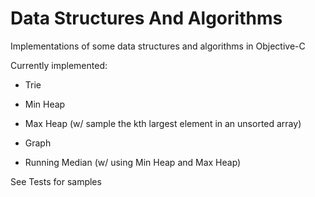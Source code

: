 # Data Structures And Algorithms
Implementations of some data structures and algorithms in Objective-C

Currently implemented:
  - Trie
  - Min Heap
  - Max Heap (w/ sample the kth largest element in an unsorted array)
  - Graph

  - Running Median (w/ using Min Heap and Max Heap)
  
See Tests for samples

